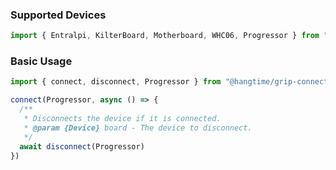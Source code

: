 ### Supported Devices

```ts
import { Entralpi, KilterBoard, Motherboard, WHC06, Progressor } from "./devices"
```

### Basic Usage

```ts
import { connect, disconnect, Progressor } from "@hangtime/grip-connect"

connect(Progressor, async () => {
  /**
   * Disconnects the device if it is connected.
   * @param {Device} board - The device to disconnect.
   */
  await disconnect(Progressor)
})
```
